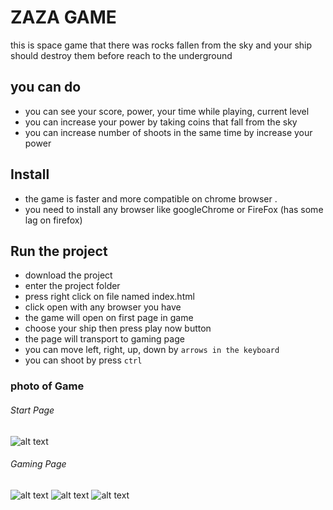 # ZAZA GAME

this is space game that there was rocks fallen from the sky and your ship should destroy them before reach to the underground 

## you can do 

* you can see your score, power, your time while playing, current level
* you can increase your power by taking coins that fall from the sky
* you can increase number of shoots in the same time by increase your power


## Install
* the game is faster and more compatible on chrome browser  .
* you need to install any browser like googleChrome or FireFox (has some lag on firefox)

## Run the project

* download the project 
* enter the project folder
* press right click on file named index.html 
* click open with any browser you have
* the game will open on first page in game 
* choose your ship then press play now button
* the page will transport to gaming page
* you can move left, right, up, down by `arrows in the keyboard`
* you can shoot by press `ctrl`

### photo of Game

###### Start Page
![alt text](https://github.com/Mohamed-awad/game_Zaza_js_ITI/blob/master/img/main.png)

###### Gaming Page
![alt text](https://github.com/Mohamed-awad/game_Zaza_js_ITI/blob/master/img/rock.png)
![alt text](https://github.com/Mohamed-awad/game_Zaza_js_ITI/blob/master/img/coin.png)
![alt text](https://github.com/Mohamed-awad/game_Zaza_js_ITI/blob/master/img/fire.png)

 
